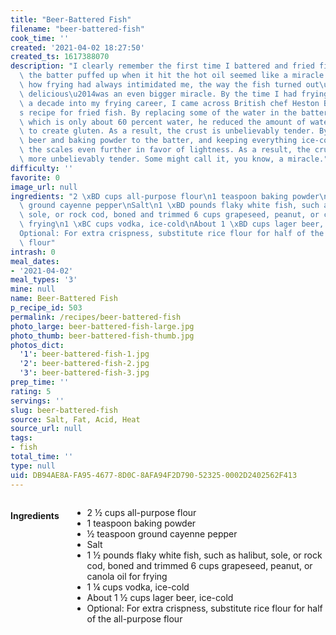 ```yaml
---
title: "Beer-Battered Fish"
filename: "beer-battered-fish"
cook_time: ''
created: '2021-04-02 18:27:50'
created_ts: 1617388070
description: "I clearly remember the first time I battered and fried fish; the way\
  \ the batter puffed up when it hit the hot oil seemed like a miracle. Considering\
  \ how frying had always intimidated me, the way the fish turned out\u2014crisp and\
  \ delicious\u2014was an even bigger miracle. By the time I had frying down , about\
  \ a decade into my frying career, I came across British chef Heston Blumenthal\u2019\
  s recipe for fried fish. By replacing some of the water in the batter with vodka,\
  \ which is only about 60 percent water, he reduced the amount of water available\
  \ to create gluten. As a result, the crust is unbelievably tender. By adding fizzy\
  \ beer and baking powder to the batter, and keeping everything ice-cold, he tipped\
  \ the scales even further in favor of lightness. As a result, the crust is even\
  \ more unbelievably tender. Some might call it, you know, a miracle."
difficulty: ''
favorite: 0
image_url: null
ingredients: "2 \xBD cups all-purpose flour\n1 teaspoon baking powder\n\xBD teaspoon\
  \ ground cayenne pepper\nSalt\n1 \xBD pounds flaky white fish, such as halibut,\
  \ sole, or rock cod, boned and trimmed 6 cups grapeseed, peanut, or canola oil for\
  \ frying\n1 \xBC cups vodka, ice-cold\nAbout 1 \xBD cups lager beer, ice-cold\n\
  Optional: For extra crispness, substitute rice flour for half of the all-purpose\
  \ flour"
intrash: 0
meal_dates:
- '2021-04-02'
meal_types: '3'
mine: null
name: Beer-Battered Fish
p_recipe_id: 503
permalink: /recipes/beer-battered-fish
photo_large: beer-battered-fish-large.jpg
photo_thumb: beer-battered-fish-thumb.jpg
photos_dict:
  '1': beer-battered-fish-1.jpg
  '2': beer-battered-fish-2.jpg
  '3': beer-battered-fish-3.jpg
prep_time: ''
rating: 5
servings: ''
slug: beer-battered-fish
source: Salt, Fat, Acid, Heat
source_url: null
tags:
- fish
total_time: ''
type: null
uid: DB94AE8A-FA95-4677-8D0C-8AFA94F2D790-52325-0002D2402562F413
---
```

<div class="large-8 medium-7 columns" id="writeup">	</div><!-- #writeup -->
</div><!-- #row-one -->
<div class="row" id="row-two">	<div class="medium-4 small-5 columns" id="ingredients"><h4>Ingredients</h4><div class="box box-ingredients content"><ul>
<li>2 ½ cups all-purpose flour</li>
<li>1 teaspoon baking powder</li>
<li>½ teaspoon ground cayenne pepper</li>
<li>Salt</li>
<li>1 ½ pounds flaky white fish, such as halibut, sole, or rock cod, boned and trimmed 6 cups grapeseed, peanut, or canola oil for frying</li>
<li>1 ¼ cups vodka, ice-cold</li>
<li>About 1 ½ cups lager beer, ice-cold</li>
<li>Optional: For extra crispness, substitute rice flour for half of the all-purpose flour</li>
</ul>
</div>	</div>	<div class="medium-6 small-7 columns" id="directions">	</div>